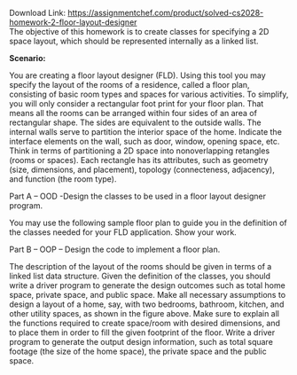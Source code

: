 Download Link: https://assignmentchef.com/product/solved-cs2028-homework-2-floor-layout-designer
<br>
The objective of this homework is to create classes for specifying a 2D space layout, which should be represented internally as a linked list.

<strong>Scenario: </strong>

You are creating a floor layout designer (FLD). Using this tool you may specify the layout of the rooms of a residence, called a floor plan, consisting of basic room types and spaces for various activities. To simplify, you will only consider a rectangular foot print for your floor plan. That means all the rooms can be arranged within four sides of an area of rectangular shape. The sides are equivalent to the outside walls. The internal walls serve to partition the interior space of the home. Indicate the interface elements on the wall, such as door, window, opening space, etc. Think in terms of partitioning a 2D space into nonoverlapping retangles (rooms or spaces). Each rectangle has its attributes, such as geometry (size, dimensions, and placement), topology (connecteness, adjacency), and function (the room type).

Part A – OOD -Design the classes to be used in a floor layout designer program.

You may use the following sample floor plan to guide you in the definition of the classes needed for your FLD application. Show your work.

Part B – OOP – Design the code to implement a floor plan.

The description of the layout of the rooms should be given in terms of a linked list data structure. Given the definition of the classes, you should write a driver program to generate the design outcomes such as total home space, private space, and public space.  Make all necessary assumptions to design a layout of a home, say, with two bedrooms, bathroom, kitchen, and other utility spaces, as shown in the figure above. Make sure to explain all the functions required to create space/room with desired dimensions, and to place them in order to fill the given footprint of the floor. Write a driver program to generate the output design information, such as total square footage (the size of the home space), the private space and the public space.